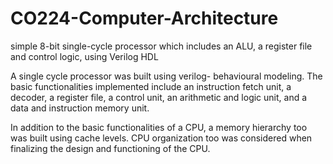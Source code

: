 # CO224-Computer-Architecture

simple 8-bit single-cycle processor which includes an 
ALU, a register file and control logic, using Verilog HDL


A single cycle processor was built using verilog- behavioural modeling. The basic functionalities implemented include an instruction fetch unit, a decoder, a register file, a control unit, an arithmetic and logic unit, and a data and instruction memory unit.

In addition to the basic functionalities of a CPU, a memory hierarchy too was built using cache levels. CPU organization too was considered when finalizing the design and functioning of the CPU.
